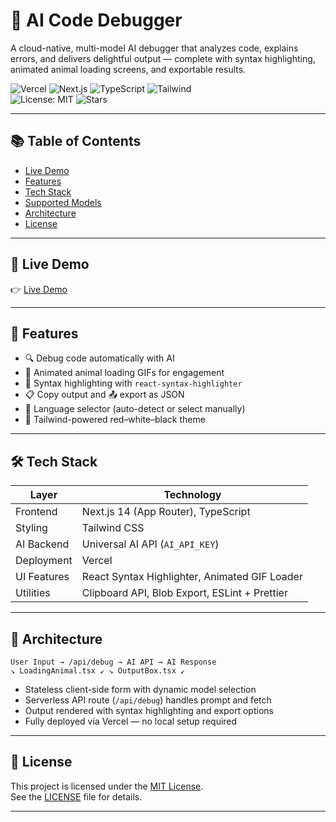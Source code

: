 # 🧠 AI Code Debugger
A cloud-native, multi-model AI debugger that analyzes code, explains errors, and delivers delightful output — complete with syntax highlighting, animated animal loading screens, and exportable results.

![Vercel](https://img.shields.io/badge/Hosted%20on-Vercel-black?logo=vercel)
![Next.js](https://img.shields.io/badge/Next.js-14-blue?logo=next.js)
![TypeScript](https://img.shields.io/badge/TypeScript-Strict-blue?logo=typescript)
![Tailwind](https://img.shields.io/badge/TailwindCSS-Responsive-06B6D4?logo=tailwindcss)  
![License: MIT](https://img.shields.io/badge/License-MIT-green.svg)
![Stars](https://img.shields.io/github/stars/nikhxxt/ai-code-debugger?style=social)

---
  
## 📚 Table of Contents

- [Live Demo](#-live-demo)
- [Features](#-features)
- [Tech Stack](#-tech-stack)
- [Supported Models](#-supported-models)
- [Architecture](#-architecture)
- [License](#-license)

---

## 🔗 Live Demo

👉 [Live Demo](https://ai-code-debugger-git-main-niks-projects-20063e2f.vercel.app?_vercel_share=NXXoUTxICaFRryjrJNVQkY7DNTrXSwEa)

---

## 🚀 Features

- 🔍 Debug code automatically with AI  
- 🐾 Animated animal loading GIFs for engagement  
- 🎨 Syntax highlighting with `react-syntax-highlighter`  
- 📋 Copy output and 📤 export as JSON  
- 🧪 Language selector (auto-detect or select manually)  
- 💅 Tailwind-powered red–white–black theme 

---

## 🛠️ Tech Stack

| Layer        | Technology                          |
|--------------|--------------------------------------|
| Frontend     | Next.js 14 (App Router), TypeScript  |
| Styling      | Tailwind CSS                        |
| AI Backend   | Universal AI API (`AI_API_KEY`)      |
| Deployment   | Vercel                              |
| UI Features  | React Syntax Highlighter, Animated GIF Loader |
| Utilities    | Clipboard API, Blob Export, ESLint + Prettier |

---

## 🧱 Architecture

```
User Input → /api/debug → AI API → AI Response
↘︎ LoadingAnimal.tsx ↙︎ ↘︎ OutputBox.tsx ↙︎

```

- Stateless client-side form with dynamic model selection  
- Serverless API route (`/api/debug`) handles prompt and fetch  
- Output rendered with syntax highlighting and export options  
- Fully deployed via Vercel — no local setup required  

---

## 📄 License

This project is licensed under the [MIT License](https://opensource.org/licenses/MIT).  
See the [LICENSE](./LICENSE) file for details.

---
